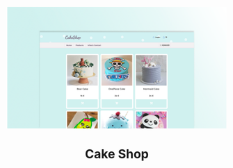 <p align="center">
  <a href="https://cakeshopper.netlify.app/">
    <img alt="CakeShop" src="https://raw.githubusercontent.com/renamelie/photosPortfolio/master/cakeshop.png" width="1000" />
  </a>
</p>
<h1 align="center">
  Cake Shop
</h1>
